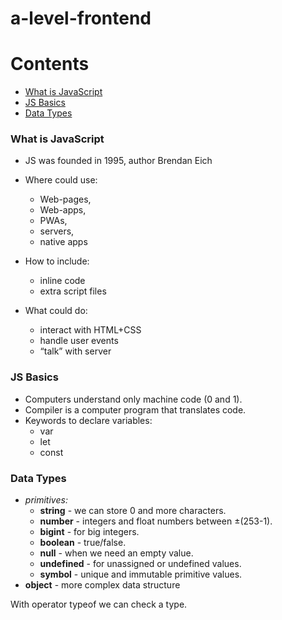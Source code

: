 a-level-frontend
================

# Contents

- [What is JavaScript](#what-is-javascript)
- [JS Basics](#js-basics)
- [Data Types](#data-types)

### What is JavaScript

- JS was founded in 1995, author Brendan Eich
- Where could use: 
    - Web-pages, 
    - Web-apps,
    - PWAs,
    - servers,
    - native apps

- How to include:
    - inline code
    - extra script files

- What could do:
    - interact with HTML+CSS
    - handle user events
    - “talk” with server

### JS Basics

- Computers understand only machine code (0 and 1).
- Compiler is a computer program that translates code.
- Keywords to declare variables:
    - var
    - let
    - const

### Data Types

- *primitives:*
    - **string** - we can store 0 and more characters.
    - **number** -  integers and float numbers between ±(253-1).
    - **bigint** - for big integers.
    - **boolean** - true/false.
    - **null** -  when we need an empty value.
    - **undefined** - for unassigned or undefined values.
    - **symbol** - unique and immutable primitive values.
- **object** - more complex data structure

With operator typeof we can check a type.
